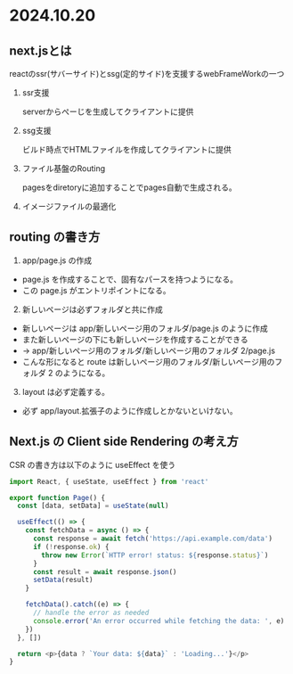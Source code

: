 # 2024.10.20

## next.jsとは
reactのssr(サバーサイド)とssg(定的サイド)を支援するwebFrameWorkの一つ

1. ssr支援

    serverからぺーじを生成してクライアントに提供

2. ssg支援


    ビルド時点でHTMLファイルを作成してクライアントに提供

3. ファイル基盤のRouting

    pagesをdiretoryに追加することでpages自動で生成される。

4. イメージファイルの最適化


## routing の書き方

1. app/page.js の作成

- page.js を作成することで、固有なパースを持つようになる。
- この page.js がエントリポイントになる。

2. 新しいページは必ずフォルダと共に作成

- 新しいページは app/新しいページ用のフォルダ/page.js のように作成
- また新しいページの下にも新しいページを作成することができる
- -> app/新しいページ用のフォルダ/新しいページ用のフォルダ 2/page.js
- こんな形になると route は新しいページ用のフォルダ/新しいページ用のフォルダ 2 のようになる。

3. layout は必ず定義する。

- 必ず app/layout.拡張子のように作成しとかないといけない。

## Next.js の Client side Rendering の考え方

CSR の書き方は以下のように useEffect を使う

``` javascript
import React, { useState, useEffect } from 'react'

export function Page() {
  const [data, setData] = useState(null)

  useEffect(() => {
    const fetchData = async () => {
      const response = await fetch('https://api.example.com/data')
      if (!response.ok) {
        throw new Error(`HTTP error! status: ${response.status}`)
      }
      const result = await response.json()
      setData(result)
    }

    fetchData().catch((e) => {
      // handle the error as needed
      console.error('An error occurred while fetching the data: ', e)
    })
  }, [])

  return <p>{data ? `Your data: ${data}` : 'Loading...'}</p>
}
```
